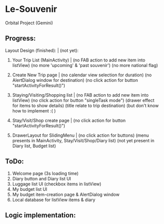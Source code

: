# Le-Souvenir
Orbital Project (Gemini)

Progress:
---------------------------------------------------

Layout Design (finished):          |   (not yet):


1. Your Trip List (MainActivity)   |   (no FAB action to add new item into listView) 
                                       (no more 'upcoming' & 'past souvenir')
                                       (no more national flag)
                                       
2. Create New Trip page            |   (no calendar view selection for duration)
                                       (no AlertDialog window for destination)
                                       (no click action for button "startActivityForResult()")
                                       
3. Staying/Visiting/Shopping list  |   (no FAB action to add new item into listView)
                                       (no click action for button "singleTask mode")
                                       (drawer effect for items to show details)
                                       (title relate to trip destination)  (but don't know how to implement :( )
                                       
4. Stay/Visit/Shop create page     |   (no click action for button "startActivityForResult()")

5. DrawerLayout for SlidingMenu    |   (no click action for buttons)
                                       (menu presents in MainActivity, Stay/Visit/Shop/Diary list)
                                       (not yet present in Diary list, Budget list)




ToDo:
---------------------------------------------------

1. Welcome page (3s loading time)
2. Diary button and Diary list UI
3. Luggage list UI (checkbox items in listView)
4. My budget list UI
5. My budget item-creation page & AlertDialog window
6. Local database for listView items & diary









Logic implementation:
---------------------------------------------------























